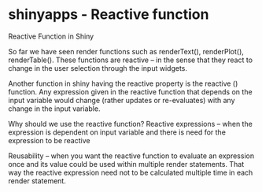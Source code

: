 shinyapps - Reactive function
=========
Reactive Function in Shiny

So far we have seen render functions such as renderText(), renderPlot(), renderTable(). These functions are reactive – in the sense that they react to change in the user selection through the input widgets.

Another function in shiny having the reactive property is the reactive () function. Any expression given in the reactive function that depends on the input variable would change  (rather updates or re-evaluates) with any change in the input variable.

Why should we use the reactive function? 
Reactive expressions – when the expression is dependent on input variable and there is need for the expression to be reactive

Reusability – when you want the reactive function to evaluate an expression once and its value could be used within multiple render statements. That way the reactive expression need not to be calculated multiple time in each render statement.


